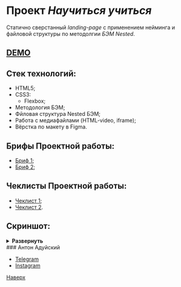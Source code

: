 # Проект _Научиться учиться_

Статично сверстанный _landing-page_ с применением нейминга и файловой структуры по методолгии _БЭМ Nested_.

## [DEMO](https://antonaduisky.github.io/how-to-learn/)

## Стек технологий:

- HTML5;
- CSS3:
  - Flexbox;
- Методология БЭМ;
- Фйловая структура Nested БЭМ;
- Работа с медиафайлами (HTML-video, iframe);
- Вёрстка по макету в Figma.

## Брифы Проектной работы:

- [Бриф 1](https://code.s3.yandex.net/web-developer/project-1/sprint-1-brief.pdf);
- [Бриф 2](https://code.s3.yandex.net/web-developer/project-1/sprint-2-brief.pdf);

## Чеклисты Проектной работы:

- [Чеклист 1](https://code.s3.yandex.net/web-developer/checklists/new-program/checklist-1/index.html);
- [Чеклист 2](https://code.s3.yandex.net/web-developer/checklists/new-program/checklist-2/index.html).

## Скриншот:

<details><summary><b>Развернуть</b></summary>

[![how-to-learn](https://disk.yandex.ru/client/disk?idApp=client&dialog=slider&idDialog=%2Fdisk%2Fhowtolearn.jpg)](https://antonaduisky.github.io/how-to-learn/)

</details>
### Антон Адуйский

- [Telegram](https://t.me/aduiskywalker)
- [Instagram](https://www.instagram.com/aduiskywalker/)

[Наверх](#top)
